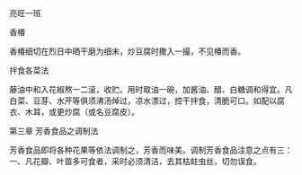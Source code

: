 亮旺一班

香椿

香椿细切在烈日中晒干磨为细末，炒豆腐时撒入一撮，不见椿而香。

拌食各菜法

藤油中和入花椒熬一二滚，收贮。用时取油一碗，加酱油、醋、白糖调和得宜。凡白菜、豆芽、水芹等俱须沸汤焯过，凉水漂过，控干拌食，清脆可口。如配以腐衣、木耳，或更炒腐（或名豆腐皮）。

第三章 芳香食品之调制法

芳香食品即将各种花果等依法调制之，芳香而味美。调制芳香食品注意之点有三：
一、凡花瓣、叶苗多可食者，采时必须清洁，去其枯蛀虫丝，切勿误食。